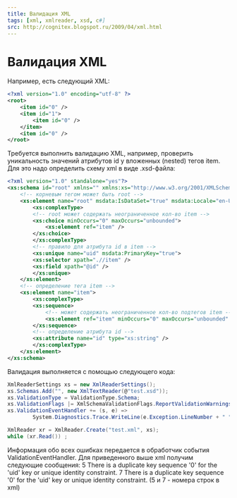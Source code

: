 ```yaml
---
title: Валидация XML
tags: [xml, xmlreader, xsd, c#]
src: http://cognitex.blogspot.ru/2009/04/xml.html
---
```

# Валидация XML
Например, есть следующий XML:
```xml
<?xml version="1.0" encoding="utf-8" ?>
<root>
  	<item id="0" />
  	<item id="1">
    	<item id="0" />
  	</item>
  	<item id="0" />
</root>
```
Требуется выполнить валидацию XML, например, проверить уникальность значений атрибутов id у вложенных (nested) тегов item. Для это надо определить схему xml в виде .xsd-файла:
```xsd
<?xml version="1.0" standalone="yes"?>
<xs:schema id="root" xmlns="" xmlns:xs="http://www.w3.org/2001/XMLSchema" xmlns:msdata="urn:schemas-microsoft-com:xml-msdata">
  	<!-- корневым тегом может быть root -->
  	<xs:element name="root" msdata:IsDataSet="true" msdata:Locale="en-US">
    	<xs:complexType>
      	<!-- root может содержать неограниченное кол-во item -->
      	<xs:choice minOccurs="0" maxOccurs="unbounded">
        	<xs:element ref="item" />
      	</xs:choice>
    	</xs:complexType>
    	<!-- правило для атрибута id в item -->
    	<xs:unique name="uid" msdata:PrimaryKey="true">
      	<xs:selector xpath=".//item" />
      	<xs:field xpath="@id" />
    	</xs:unique>
  	</xs:element>
  	<!-- определение тега item -->
  	<xs:element name="item">
    	<xs:complexType>
      	<xs:sequence>
        	<!-- может содержать неограниченное кол-во подтегов item -->
        	<xs:element ref="item" minOccurs="0" maxOccurs="unbounded" />
      	</xs:sequence>
      	<!-- определение атрибута id -->
      	<xs:attribute name="id" type="xs:string" />
    	</xs:complexType>
  	</xs:element>
</xs:schema>
```
Валидация выполняется с помощью следующего кода:
```c#
XmlReaderSettings xs = new XmlReaderSettings();
xs.Schemas.Add("", new XmlTextReader(@"test.xsd"));
xs.ValidationType = ValidationType.Schema;
xs.ValidationFlags |= XmlSchemaValidationFlags.ReportValidationWarnings | XmlSchemaValidationFlags.ProcessIdentityConstraints;
xs.ValidationEventHandler += (s, e) =>
    	System.Diagnostics.Trace.WriteLine(e.Exception.LineNumber + " " + e.Message);

XmlReader xr = XmlReader.Create("test.xml", xs);
while (xr.Read()) ;
```
Информация обо всех ошибках передается в обработчик события ValidationEventHandler.
Для приведенного выше xml получим следующие сообщения: 
5 There is a duplicate key sequence '0' for the 'uid' key or unique identity constraint.
7 There is a duplicate key sequence '0' for the 'uid' key or unique identity constraint.
(5 и 7 - номера строк в xml)
